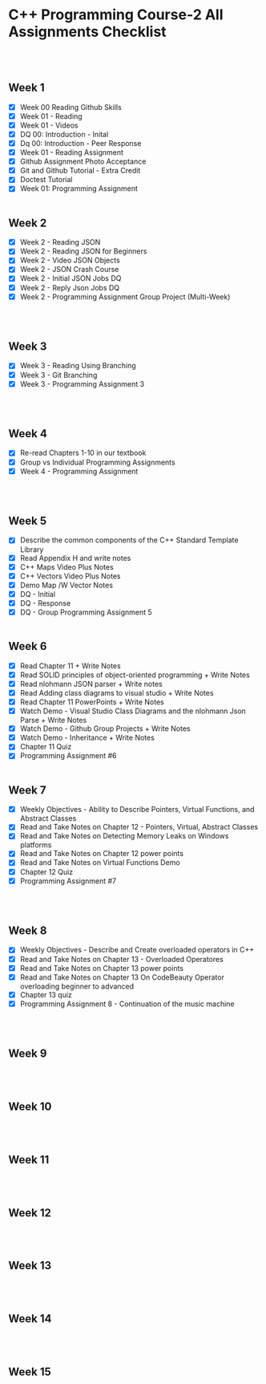 # C++ Programming Course-2 All Assignments Checklist
<br></br>
## Week 1
  - [x] Week 00 Reading Github Skills
  - [x] Week 01 - Reading
  - [x] Week 01 - Videos 
  - [x] DQ 00: Introduction - Inital
  - [x] Dq 00: Introduction - Peer Response
  - [x] Week 01 - Reading Assignment
  - [x] Github Assignment Photo Acceptance
  - [x] Git and Github Tutorial - Extra Credit
  - [x] Doctest Tutorial
  - [x] Week 01: Programming Assignment
<br></br>
## Week 2
  - [x] Week 2 - Reading JSON
  - [x] Week 2 - Reading JSON for Beginners
  - [x] Week 2 - Video JSON Objects
  - [x] Week 2 - JSON Crash Course
  - [x] Week 2 - Initial JSON Jobs DQ
  - [x] Week 2 - Reply Json Jobs DQ
  - [x] Week 2 - Programming Assignment Group Project (Multi-Week)

<br></br>
## Week 3
- [x] Week 3 - Reading Using Branching
- [x] Week 3 - Git Branching
- [x] Week 3 - Programming Assignment 3

<br></br>
## Week 4
- [x] Re-read Chapters 1-10 in our textbook
- [x] Group vs Individual Programming Assignments
- [x] Week 4 - Programming Assignment

<br></br>

## Week 5
- [x] Describe the common components of the C++ Standard Template Library
- [x] Read Appendix H and write notes
- [x] C++ Maps Video Plus Notes
- [x] C++ Vectors Video Plus Notes
- [x] Demo Map /W Vector Notes
- [x] DQ - Initial
- [x] DQ - Response
- [x] DQ - Group Programming Assignment 5
<br></br>
## Week 6
- [x] Read Chapter 11 + Write Notes
- [x] Read SOLID principles of object-oriented programming + Write Notes
- [x] Read nlohmann JSON parser + Write notes
- [x] Read Adding class diagrams to visual studio + Write Notes
- [x] Read Chapter 11 PowerPoints + Write Notes
- [x] Watch Demo - Visual Studio Class Diagrams and the nlohmann Json Parse + Write Notes
- [x] Watch Demo - Github Group Projects + Write Notes
- [x] Watch Demo - Inheritance + Write Notes
- [x] Chapter 11 Quiz
- [x] Programming Assignment #6
<br></br>
## Week 7
- [x] Weekly Objectives - Ability to Describe Pointers, Virtual Functions, and Abstract Classes
- [x] Read and Take Notes on Chapter 12 - Pointers, Virtual, Abstract Classes
- [x] Read and Take Notes on Detecting Memory Leaks on Windows platforms
- [x] Read and Take Notes on Chapter 12 power points
- [x] Read and Take Notes on Virtual Functions Demo
- [x] Chapter 12 Quiz
- [x] Programming Assignment #7

<br></br>
## Week 8
- [x] Weekly Objectives - Describe and Create overloaded operators in C++
- [x] Read and Take Notes on Chapter 13 - Overloaded Operatores
- [x] Read and Take Notes on Chapter 13 power points
- [x] Read and Take Notes on Chapter 13 On CodeBeauty Operator overloading beginner to advanced
- [x] Chapter 13 quiz
- [x] Programming Assignment 8 - Continuation of the music machine

<br></br>
## Week 9

<br></br>
## Week 10

<br></br>
## Week 11

<br></br>
## Week 12

<br></br>
## Week 13

<br></br>
## Week 14

<br></br>
## Week 15

<br></br>
